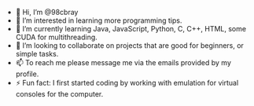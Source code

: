 - 👋 Hi, I’m @98cbray
- 👀 I’m interested in learning more programming tips.
- 🌱 I’m currently learning Java, JavaScript, Python, C, C++, HTML, some CUDA for multithreading.
- 💞️ I’m looking to collaborate on projects that are good for beginners, or simple tasks.
- 📫 To reach me please message me via the emails provided by my profile.
- ⚡ Fun fact: I first started coding by working with emulation for virtual consoles for the computer.

<!---
98cbray/98cbray is a ✨ special ✨ repository because its `README.md` (this file) appears on your GitHub profile.
You can click the Preview link to take a look at your changes.
--->
